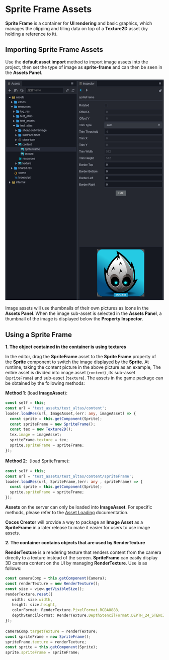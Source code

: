 # Sprite Frame Assets

__Sprite Frame__ is a container for __UI rendering__ and basic graphics, which manages the clipping and tiling data on top of a __Texture2D__ asset (by holding a reference to it).

## Importing Sprite Frame Assets

Use the __default asset import__ method to import image assets into the project, then set the type of image as __sprite-frame__ and can then be seen in the **Assets Panel**.

![imported texture](sprite-frame/imported_texture.png)

Image assets will use thumbnails of their own pictures as icons in the **Assets Panel**. When the image sub-asset is selected in the **Assets Panel**, a thumbnail of the image is displayed below the **Property Inspector**.

## Using a Sprite Frame

**1. The object contained in the container is using textures**

In the editor, drag the __SpriteFrame__ asset to the __Sprite Frame__ property of the **Sprite** component to switch the image displayed by the __Sprite__. At runtime, taking the content picture in the above picture as an example, The entire asset is divided into image asset (`content`) ,its sub-asset (`spriteFrame`) and sub-asset (`texture`). The assets in the game package can be obtained by the following methods:

__Method 1__: (load __ImageAsset__):

```typescript
const self = this;
const url = 'test_assets/test_altas/content';
loader.loadRes(url, ImageAsset,(err: any, imageAsset) => {
  const sprite = this.getComponent(Sprite);
  const spriteFrame = new SpriteFrame();
  const tex = new Texture2D();
  tex.image = imageAsset;
  spriteFrame.texture = tex;
  sprite.spriteFrame = spriteFrame;
});
```

__Method 2__:（load SpriteFrame):

```typescript
const self = this;
const url = 'test_assets/test_altas/content/spriteFrame';
loader.loadRes(url, SpriteFrame,(err: any , spriteFrame) => {
  const sprite = this.getComponent(Sprite);
  sprite.spriteFrame = spriteFrame;
});
```

__Assets__ on the server can only be loaded into __ImageAsset__. For specific methods, please refer to the [Asset Loading](./load-assets.md) documentation.

__Cocos Creator__ will provide a way to package an __Image Asset__ as a __SpriteFrame__ in a later release to make it easier for users to use image assets.

**2. The container contains objects that are used by RenderTexture**

__RenderTexture__ is a rendering texture that renders content from the camera directly to a texture instead of the screen. __SpriteFrame__ can easily display 3D camera content on the UI by managing __RenderTexture__. Use is as follows:

```typescript
const cameraComp = this.getComponent(Camera);
const renderTexture = new RenderTexture();
const size = view.getVisibleSize();
renderTexture.reset({
   width: size.width,
   height: size.height,
   colorFormat: RenderTexture.PixelFormat.RGBA8888,
   depthStencilFormat: RenderTexture.DepthStencilFormat.DEPTH_24_STENCIL_8
});

cameraComp.targetTexture = renderTexture;
const spriteFrame = new SpriteFrame();
spriteFrame.texture = renderTexture;
const sprite = this.getComponent(Sprite);
sprite.spriteFrame = spriteFrame;
```

<!-- API 接口文档如下：
* [SpriteFrame 资源类型](https://docs.cocos.com/creator/2.1/api/zh/classes/SpriteFrame.html) -->
